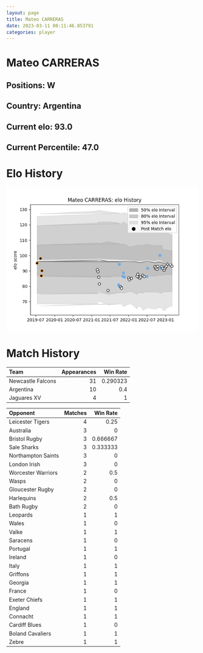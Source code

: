 ```yaml
---  
layout: page  
title: Mateo CARRERAS  
date: 2023-03-11 00:11:46.853791  
categories: player  
---
```

# Mateo CARRERAS

## Positions: W

## Country: Argentina

## Current elo: 93.0

## Current Percentile: 47.0

# Elo History


![elo history](history_MateoCARRERAS.png)
# Match History


| Team              |   Appearances |   Win Rate |
|:------------------|--------------:|-----------:|
| Newcastle Falcons |            31 |   0.290323 |
| Argentina         |            10 |   0.4      |
| Jaguares XV       |             4 |   1        |

| Opponent           |   Matches |   Win Rate |
|:-------------------|----------:|-----------:|
| Leicester Tigers   |         4 |   0.25     |
| Australia          |         3 |   0        |
| Bristol Rugby      |         3 |   0.666667 |
| Sale Sharks        |         3 |   0.333333 |
| Northampton Saints |         3 |   0        |
| London Irish       |         3 |   0        |
| Worcester Warriors |         2 |   0.5      |
| Wasps              |         2 |   0        |
| Gloucester Rugby   |         2 |   0        |
| Harlequins         |         2 |   0.5      |
| Bath Rugby         |         2 |   0        |
| Leopards           |         1 |   1        |
| Wales              |         1 |   0        |
| Valke              |         1 |   1        |
| Saracens           |         1 |   0        |
| Portugal           |         1 |   1        |
| Ireland            |         1 |   0        |
| Italy              |         1 |   1        |
| Griffons           |         1 |   1        |
| Georgia            |         1 |   1        |
| France             |         1 |   0        |
| Exeter Chiefs      |         1 |   1        |
| England            |         1 |   1        |
| Connacht           |         1 |   1        |
| Cardiff Blues      |         1 |   0        |
| Boland Cavaliers   |         1 |   1        |
| Zebre              |         1 |   1        |